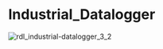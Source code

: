 # Industrial_Datalogger

![rdl_industrial-datalogger_3_2](https://user-images.githubusercontent.com/8509587/33660583-532055a0-daaa-11e7-96a3-d3f4cae9a343.png)
